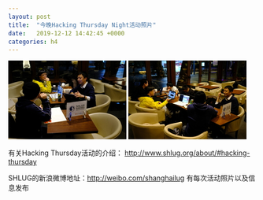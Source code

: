 ```yaml
---
layout: post
title:  "今晚Hacking Thursday Night活动照片"
date:   2019-12-12 14:42:45 +0000
categories: h4
---
```


[<img src='https://raw.githubusercontent.com/shanghailug/res2019q4/master/jc12.h4/jc12_1948_5900+08.240x160.jpg'>](https://raw.githubusercontent.com/shanghailug/res2019q4/master/jc12.h4/jc12_1948_5900+08.JPG)
[<img src='https://raw.githubusercontent.com/shanghailug/res2019q4/master/jc12.h4/jc12_2052_3400+08.240x160.jpg'>](https://raw.githubusercontent.com/shanghailug/res2019q4/master/jc12.h4/jc12_2052_3400+08.JPG)

有关Hacking Thursday活动的介绍：
http://www.shlug.org/about/#hacking-thursday

SHLUG的新浪微博地址：http://weibo.com/shanghailug 有每次活动照片以及信息发布


